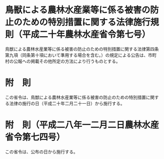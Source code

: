# 鳥獣による農林水産業等に係る被害の防止のための特別措置に関する法律施行規則（平成二十年農林水産省令第七号）
鳥獣による農林水産業等に係る被害の防止のための特別措置に関する法律第四条第九項（同条第十項において準用する場合を含む。）の規定による公告は、市町村の公報への掲載その他所定の方法により行うものとする。
# 附　則
この省令は、鳥獣による農林水産業等に係る被害の防止のための特別措置に関する法律の施行の日（平成二十年二月二十一日）から施行する。
# 附　則（平成二八年一二月二日農林水産省令第七四号）
この省令は、公布の日から施行する。
